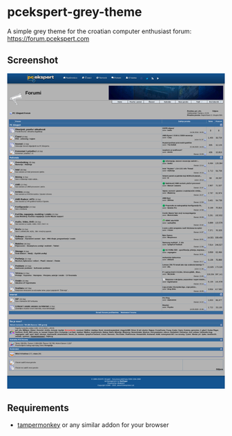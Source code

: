 # pcekspert-grey-theme

A simple grey theme for the croatian computer enthusiast forum: https://forum.pcekspert.com

## Screenshot
<img src="pce_index_page.jpeg" width=1383>

## Requirements
- [tampermonkey](https://github.com/Tampermonkey/tampermonkey) or any similar addon for your browser
